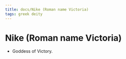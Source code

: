 ```yaml
---
title: docs/Nike (Roman name Victoria)
tags: greek deity
---
```


# Nike (Roman name Victoria) 
- Goddess of Victory.